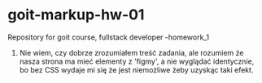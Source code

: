 # goit-markup-hw-01
Repository for goit course, fullstack developer
-homework_1
1. Nie wiem, czy dobrze zrozumiałem treść zadania, ale rozumiem że nasza strona ma mieć elementy z 'figmy', 
a nie wyglądać identycznie, bo bez CSS wydaje mi się że jest niemożliwe żeby uzyskąc taki efekt.
